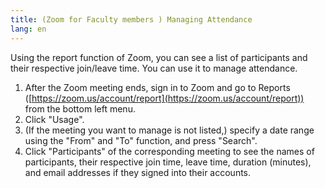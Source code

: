 ```yaml
---
title: (Zoom for Faculty members ) Managing Attendance
lang: en
---
```


Using the report function of Zoom, you can see a list of participants and their respective join/leave time. You can use it to manage attendance. 
1. After the Zoom meeting ends, sign in to Zoom and go to Reports ([https://zoom.us/account/report](https://zoom.us/account/report)) from the bottom left menu.
2. Click "Usage".
3. (If the meeting you want to manage is not listed,)  specify a date range using the "From" and "To" function, and press "Search".
4. Click "Participants" of the corresponding meeting to see the names of participants, their respective join time, leave time, duration (minutes), and email addresses if they signed into their accounts.

